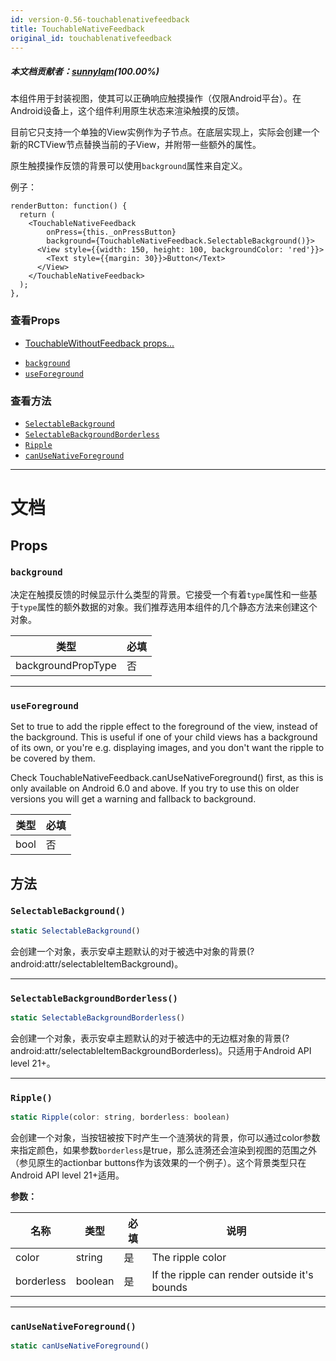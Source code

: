 ```yaml
---
id: version-0.56-touchablenativefeedback
title: TouchableNativeFeedback
original_id: touchablenativefeedback
---
```

##### 本文档贡献者：[sunnylqm](https://github.com/search?q=sunnylqm%40qq.com+in%3Aemail&type=Users)(100.00%)

本组件用于封装视图，使其可以正确响应触摸操作（仅限Android平台）。在Android设备上，这个组件利用原生状态来渲染触摸的反馈。

目前它只支持一个单独的View实例作为子节点。在底层实现上，实际会创建一个新的RCTView节点替换当前的子View，并附带一些额外的属性。

原生触摸操作反馈的背景可以使用`background`属性来自定义。

例子：

```
renderButton: function() {
  return (
    <TouchableNativeFeedback
        onPress={this._onPressButton}
        background={TouchableNativeFeedback.SelectableBackground()}>
      <View style={{width: 150, height: 100, backgroundColor: 'red'}}>
        <Text style={{margin: 30}}>Button</Text>
      </View>
    </TouchableNativeFeedback>
  );
},
```

### 查看Props

* [TouchableWithoutFeedback props...](touchablewithoutfeedback.md#props)

- [`background`](touchablenativefeedback.md#background)
- [`useForeground`](touchablenativefeedback.md#useforeground)

### 查看方法

* [`SelectableBackground`](touchablenativefeedback.md#selectablebackground)
* [`SelectableBackgroundBorderless`](touchablenativefeedback.md#selectablebackgroundborderless)
* [`Ripple`](touchablenativefeedback.md#ripple)
* [`canUseNativeForeground`](touchablenativefeedback.md#canusenativeforeground)

---

# 文档

## Props

### `background`

决定在触摸反馈的时候显示什么类型的背景。它接受一个有着`type`属性和一些基于`type`属性的额外数据的对象。我们推荐选用本组件的几个静态方法来创建这个对象。

| 类型               | 必填 |
| ------------------ | ---- |
| backgroundPropType | 否   |

---

### `useForeground`

Set to true to add the ripple effect to the foreground of the view, instead of the background. This is useful if one of your child views has a background of its own, or you're e.g. displaying images, and you don't want the ripple to be covered by them.

Check TouchableNativeFeedback.canUseNativeForeground() first, as this is only available on Android 6.0 and above. If you try to use this on older versions you will get a warning and fallback to background.

| 类型 | 必填 |
| ---- | ---- |
| bool | 否   |

## 方法

### `SelectableBackground()`

```javascript
static SelectableBackground()
```

会创建一个对象，表示安卓主题默认的对于被选中对象的背景(?android:attr/selectableItemBackground)。

---

### `SelectableBackgroundBorderless()`

```javascript
static SelectableBackgroundBorderless()
```

会创建一个对象，表示安卓主题默认的对于被选中的无边框对象的背景(?android:attr/selectableItemBackgroundBorderless)。只适用于Android API level 21+。

---

### `Ripple()`

```javascript
static Ripple(color: string, borderless: boolean)
```

会创建一个对象，当按钮被按下时产生一个涟漪状的背景，你可以通过color参数来指定颜色，如果参数`borderless`是true，那么涟漪还会渲染到视图的范围之外（参见原生的actionbar buttons作为该效果的一个例子）。这个背景类型只在Android API level 21+适用。

**参数：**

| 名称       | 类型    | 必填 | 说明                                         |
| ---------- | ------- | ---- | -------------------------------------------- |
| color      | string  | 是   | The ripple color                             |
| borderless | boolean | 是   | If the ripple can render outside it's bounds |

---

### `canUseNativeForeground()`

```javascript
static canUseNativeForeground()
```
